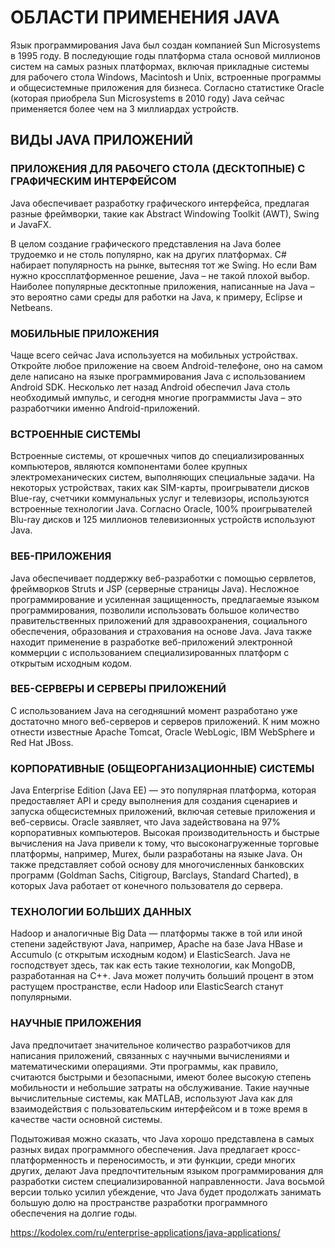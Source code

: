 # ОБЛАСТИ ПРИМЕНЕНИЯ JAVA

Язык программирования Java был создан компанией Sun Microsystems в 1995 году. В последующие годы платформа стала основой миллионов систем на самых разных платформах, включая прикладные системы для рабочего стола Windows, Macintosh и Unix, встроенные программы и общесистемные приложения для бизнеса. Согласно статистике Oracle (которая приобрела Sun Microsystems в 2010 году) Java сейчас применяется более чем на 3 миллиардах устройств.

## ВИДЫ JAVA ПРИЛОЖЕНИЙ

### ПРИЛОЖЕНИЯ ДЛЯ РАБОЧЕГО СТОЛА (ДЕСКТОПНЫЕ) С ГРАФИЧЕСКИМ ИНТЕРФЕЙСОМ

Java обеспечивает разработку графического интерфейса, предлагая разные фреймворки, такие как Abstract Windowing Toolkit (AWT), Swing и JavaFX.

В целом создание графического представления на Java более трудоемко и не столь популярно, как на других платформах. C# набирает популярность на рынке, вытесняя тот же Swing. Но если Вам нужно кроссплатформенное решение, Java – не такой плохой выбор. Наиболее популярные десктопные приложения, написанные на Java – это вероятно сами среды для работки на Java, к примеру, Eclipse и Netbeans.

### МОБИЛЬНЫЕ ПРИЛОЖЕНИЯ

Чаще всего сейчас Java используется на мобильных устройствах. Откройте любое приложение на своем Android-телефоне, оно на самом деле написано на языке программирования Java с использованием Android SDK. Несколько лет назад Android обеспечил Java столь необходимый импульс, и сегодня многие программисты Java – это разработчики именно Android-приложений.

### ВСТРОЕННЫЕ СИСТЕМЫ

Встроенные системы, от крошечных чипов до специализированных компьютеров, являются компонентами более крупных электромеханических систем, выполняющих специальные задачи. На некоторых устройствах, таких как SIM-карты, проигрыватели дисков Blue-ray, счетчики коммунальных услуг и телевизоры, используются встроенные технологии Java. Согласно Oracle, 100% проигрывателей Blu-ray дисков и 125 миллионов телевизионных устройств используют Java.

### ВЕБ-ПРИЛОЖЕНИЯ

Java обеспечивает поддержку веб-разработки с помощью сервлетов, фреймворков Struts и JSP (серверные страницы Java). Несложное программирование и усиленная защищенность, предлагаемые языком программирования, позволили использовать большое количество правительственных приложений для здравоохранения, социального обеспечения, образования и страхования на основе Java. Java также находит применение в разработке веб-приложений электронной коммерции с использованием специализированных платформ с открытым исходным кодом.

### ВЕБ-СЕРВЕРЫ И СЕРВЕРЫ ПРИЛОЖЕНИЙ

С использованием Java на сегодняшний момент разработано уже достаточно много веб-серверов и серверов приложений. К ним можно отнести известные Apache Tomcat, Oracle WebLogic, IBM WebSphere и Red Hat JBoss.

### КОРПОРАТИВНЫЕ (ОБЩЕОРГАНИЗАЦИОННЫЕ) СИСТЕМЫ

Java Enterprise Edition (Java EE) — это популярная платформа, которая предоставляет API и среду выполнения для создания сценариев и запуска общесистемных приложений, включая сетевые приложения и веб-сервисы. Oracle заявляет, что Java задействована на 97% корпоративных компьютеров. Высокая производительность и быстрые вычисления на Java привели к тому, что высоконагруженные торговые платформы, например, Murex, были разработаны на языке Java. Он также представляет собой основу для многочисленных банковских программ (Goldman Sachs, Citigroup, Barclays, Standard Charted), в которых Java работает от конечного пользователя до сервера.

### ТЕХНОЛОГИИ БОЛЬШИХ ДАННЫХ

Hadoop и аналогичные Big Data — платформы также в той или иной степени задействуют Java, например, Apache на базе Java HBase и Accumulo (с открытым исходным кодом) и ElasticSearch. Java не господствует здесь, так как есть такие технологии, как MongoDB, разработанная на C++. Java может получить больший процент в этом растущем пространстве, если Hadoop или ElasticSearch станут популярными.

### НАУЧНЫЕ ПРИЛОЖЕНИЯ

Java предпочитает значительное количество разработчиков для написания приложений, связанных с научными вычислениями и математическими операциями. Эти программы, как правило, считаются быстрыми и безопасными, имеют более высокую степень мобильности и небольшие затраты на обслуживание. Такие научные вычислительные системы, как MATLAB, используют Java как для взаимодействия с пользовательским интерфейсом и в тоже время в качестве части основной системы.

Подытоживая можно сказать, что Java хорошо представлена в самых разных видах программного обеспечения. Java предлагает кросс-платформенность и переносимость, и эти функции, среди многих других, делают Java предпочтительным языком программирования для разработки систем специализированной направленности. Java восьмой версии только усилил убеждение, что Java будет продолжать занимать большую долю на пространстве разработки программного обеспечения на долгие годы.

https://kodolex.com/ru/enterprise-applications/java-applications/
